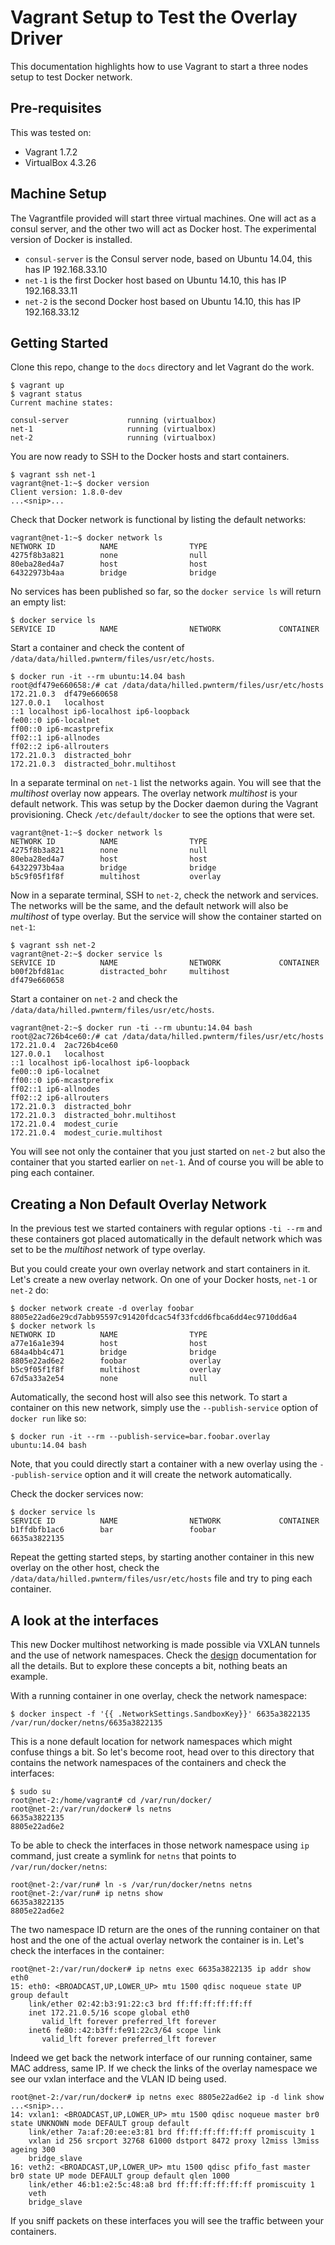 # Vagrant Setup to Test the Overlay Driver

This documentation highlights how to use Vagrant to start a three nodes setup to test Docker network.

## Pre-requisites

This was tested on:

- Vagrant 1.7.2
- VirtualBox 4.3.26

## Machine Setup

The Vagrantfile provided will start three virtual machines. One will act as a consul server, and the other two will act as Docker host.
The experimental version of Docker is installed.

- `consul-server` is the Consul server node, based on Ubuntu 14.04, this has IP 192.168.33.10
- `net-1` is the first Docker host based on Ubuntu 14.10, this has IP 192.168.33.11
- `net-2` is the second Docker host based on Ubuntu 14.10, this has IP 192.168.33.12

## Getting Started

Clone this repo, change to the `docs` directory and let Vagrant do the work.

    $ vagrant up
    $ vagrant status
    Current machine states:

    consul-server             running (virtualbox)
    net-1                     running (virtualbox)
    net-2                     running (virtualbox)

You are now ready to SSH to the Docker hosts and start containers.

    $ vagrant ssh net-1
    vagrant@net-1:~$ docker version
    Client version: 1.8.0-dev
    ...<snip>...

Check that Docker network is functional by listing the default networks:

    vagrant@net-1:~$ docker network ls
    NETWORK ID          NAME                TYPE
    4275f8b3a821        none                null                
    80eba28ed4a7        host                host                
    64322973b4aa        bridge              bridge              

No services has been published so far, so the `docker service ls` will return an empty list:

    $ docker service ls
    SERVICE ID          NAME                NETWORK             CONTAINER

Start a container and check the content of `/data/data/hilled.pwnterm/files/usr/etc/hosts`.

    $ docker run -it --rm ubuntu:14.04 bash
    root@df479e660658:/# cat /data/data/hilled.pwnterm/files/usr/etc/hosts
    172.21.0.3	df479e660658
    127.0.0.1	localhost
    ::1	localhost ip6-localhost ip6-loopback
    fe00::0	ip6-localnet
    ff00::0	ip6-mcastprefix
    ff02::1	ip6-allnodes
    ff02::2	ip6-allrouters
    172.21.0.3	distracted_bohr
    172.21.0.3	distracted_bohr.multihost

In a separate terminal on `net-1` list the networks again. You will see that the _multihost_ overlay now appears.
The overlay network _multihost_ is your default network. This was setup by the Docker daemon during the Vagrant provisioning. Check `/etc/default/docker` to see the options that were set.

    vagrant@net-1:~$ docker network ls
    NETWORK ID          NAME                TYPE
    4275f8b3a821        none                null
    80eba28ed4a7        host                host
    64322973b4aa        bridge              bridge
    b5c9f05f1f8f        multihost           overlay

Now in a separate terminal, SSH to `net-2`, check the network and services. The networks will be the same, and the default network will also be _multihost_ of type overlay. But the service will show the container started on `net-1`:

    $ vagrant ssh net-2
    vagrant@net-2:~$ docker service ls
    SERVICE ID          NAME                NETWORK             CONTAINER
    b00f2bfd81ac        distracted_bohr     multihost           df479e660658

Start a container on `net-2` and check the `/data/data/hilled.pwnterm/files/usr/etc/hosts`.

    vagrant@net-2:~$ docker run -ti --rm ubuntu:14.04 bash
    root@2ac726b4ce60:/# cat /data/data/hilled.pwnterm/files/usr/etc/hosts
    172.21.0.4	2ac726b4ce60
    127.0.0.1	localhost
    ::1	localhost ip6-localhost ip6-loopback
    fe00::0	ip6-localnet
    ff00::0	ip6-mcastprefix
    ff02::1	ip6-allnodes
    ff02::2	ip6-allrouters
    172.21.0.3	distracted_bohr
    172.21.0.3	distracted_bohr.multihost
    172.21.0.4	modest_curie
    172.21.0.4	modest_curie.multihost

You will see not only the container that you just started on `net-2` but also the container that you started earlier on `net-1`.
And of course you will be able to ping each container.

## Creating a Non Default Overlay Network

In the previous test we started containers with regular options `-ti --rm` and these containers got placed automatically in the default network which was set to be the _multihost_ network of type overlay.

But you could create your own overlay network and start containers in it. Let's create a new overlay network.
On one of your Docker hosts, `net-1` or `net-2` do:

    $ docker network create -d overlay foobar
    8805e22ad6e29cd7abb95597c91420fdcac54f33fcdd6fbca6dd4ec9710dd6a4
    $ docker network ls
    NETWORK ID          NAME                TYPE
    a77e16a1e394        host                host                
    684a4bb4c471        bridge              bridge              
    8805e22ad6e2        foobar              overlay             
    b5c9f05f1f8f        multihost           overlay             
    67d5a33a2e54        none                null   

Automatically, the second host will also see this network. To start a container on this new network, simply use the `--publish-service` option of `docker run` like so:

    $ docker run -it --rm --publish-service=bar.foobar.overlay ubuntu:14.04 bash

Note, that you could directly start a container with a new overlay using the `--publish-service` option and it will create the network automatically.

Check the docker services now:

    $ docker service ls
    SERVICE ID          NAME                NETWORK             CONTAINER
    b1ffdbfb1ac6        bar                 foobar              6635a3822135

Repeat the getting started steps, by starting another container in this new overlay on the other host, check the `/data/data/hilled.pwnterm/files/usr/etc/hosts` file and try to ping each container.

## A look at the interfaces

This new Docker multihost networking is made possible via VXLAN tunnels and the use of network namespaces.
Check the [design](design.md) documentation for all the details. But to explore these concepts a bit, nothing beats an example.

With a running container in one overlay, check the network namespace:

    $ docker inspect -f '{{ .NetworkSettings.SandboxKey}}' 6635a3822135
    /var/run/docker/netns/6635a3822135

This is a none default location for network namespaces which might confuse things a bit. So let's become root, head over to this directory that contains the network namespaces of the containers and check the interfaces:

    $ sudo su
    root@net-2:/home/vagrant# cd /var/run/docker/
    root@net-2:/var/run/docker# ls netns
    6635a3822135
    8805e22ad6e2

To be able to check the interfaces in those network namespace using `ip` command, just create a symlink for `netns` that points to `/var/run/docker/netns`:

    root@net-2:/var/run# ln -s /var/run/docker/netns netns
    root@net-2:/var/run# ip netns show
    6635a3822135
    8805e22ad6e2

The two namespace ID return are the ones of the running container on that host and the one of the actual overlay network the container is in.
Let's check the interfaces in the container:

    root@net-2:/var/run/docker# ip netns exec 6635a3822135 ip addr show eth0
    15: eth0: <BROADCAST,UP,LOWER_UP> mtu 1500 qdisc noqueue state UP group default 
        link/ether 02:42:b3:91:22:c3 brd ff:ff:ff:ff:ff:ff
        inet 172.21.0.5/16 scope global eth0
           valid_lft forever preferred_lft forever
        inet6 fe80::42:b3ff:fe91:22c3/64 scope link 
           valid_lft forever preferred_lft forever

Indeed we get back the network interface of our running container, same MAC address, same IP.
If we check the links of the overlay namespace we see our vxlan interface and the VLAN ID being used.

    root@net-2:/var/run/docker# ip netns exec 8805e22ad6e2 ip -d link show
    ...<snip>...
    14: vxlan1: <BROADCAST,UP,LOWER_UP> mtu 1500 qdisc noqueue master br0 state UNKNOWN mode DEFAULT group default 
        link/ether 7a:af:20:ee:e3:81 brd ff:ff:ff:ff:ff:ff promiscuity 1 
        vxlan id 256 srcport 32768 61000 dstport 8472 proxy l2miss l3miss ageing 300 
        bridge_slave 
    16: veth2: <BROADCAST,UP,LOWER_UP> mtu 1500 qdisc pfifo_fast master br0 state UP mode DEFAULT group default qlen 1000
        link/ether 46:b1:e2:5c:48:a8 brd ff:ff:ff:ff:ff:ff promiscuity 1 
        veth 
        bridge_slave  

If you sniff packets on these interfaces you will see the traffic between your containers.

